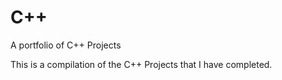 # C++
A portfolio of C++ Projects

This is a compilation of the C++ Projects that I have completed.
